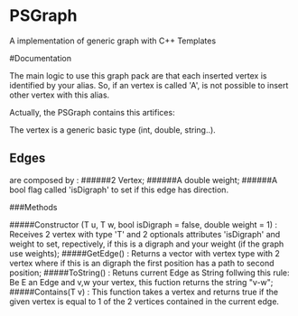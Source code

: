 # PSGraph
A implementation of generic graph with C++ Templates 

#Documentation

The main logic to use this graph pack are that each inserted vertex is identified by your alias. So, if an vertex is called 'A', is not possible to insert other vertex with this alias. 

Actually, the PSGraph contains this artifices:

The vertex is a generic basic type (int, double, string..).

## Edges 
are composed by : 
######2 Vertex;
######A double weight;
######A bool flag called 'isDigraph' to set if this edge has direction.

###Methods

#####Constructor (T u, T w, bool isDigraph = false, double weight = 1) : 
Receives 2 vertex with type 'T' and 2 optionals attributes 'isDigraph' and weight to set, repectively, if this is a digraph and your weight (if the graph use weights);
#####GetEdge() : 
Returns a vector with vertex type with 2 vertex where if this is an digraph the first position has a path to second position;
#####ToString() :
Retuns current Edge as String follwing this rule: Be E an Edge and v,w your vertex, this fuction returns the string "v-w"; 
#####Contains(T v) :
This function takes a vertex and returns true if the given vertex is equal to 1 of the 2 vertices contained in the current edge.


